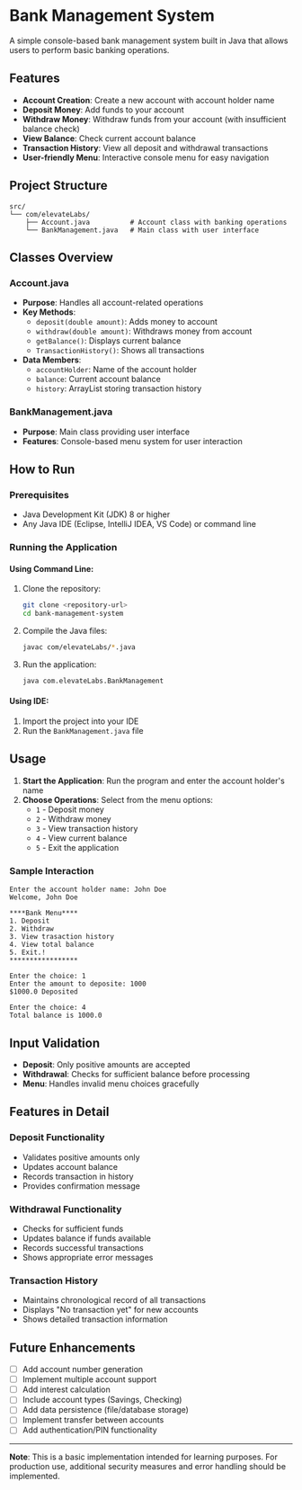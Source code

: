 # Bank Management System

A simple console-based bank management system built in Java that allows users to perform basic banking operations.

## Features

- **Account Creation**: Create a new account with account holder name
- **Deposit Money**: Add funds to your account
- **Withdraw Money**: Withdraw funds from your account (with insufficient balance check)
- **View Balance**: Check current account balance
- **Transaction History**: View all deposit and withdrawal transactions
- **User-friendly Menu**: Interactive console menu for easy navigation

## Project Structure

```
src/
└── com/elevateLabs/
    ├── Account.java          # Account class with banking operations
    └── BankManagement.java   # Main class with user interface
```

## Classes Overview

### Account.java
- **Purpose**: Handles all account-related operations
- **Key Methods**:
  - `deposit(double amount)`: Adds money to account
  - `withdraw(double amount)`: Withdraws money from account
  - `getBalance()`: Displays current balance
  - `TransactionHistory()`: Shows all transactions
- **Data Members**:
  - `accountHolder`: Name of the account holder
  - `balance`: Current account balance
  - `history`: ArrayList storing transaction history

### BankManagement.java
- **Purpose**: Main class providing user interface
- **Features**: Console-based menu system for user interaction

## How to Run

### Prerequisites
- Java Development Kit (JDK) 8 or higher
- Any Java IDE (Eclipse, IntelliJ IDEA, VS Code) or command line

### Running the Application

#### Using Command Line:
1. Clone the repository:
   ```bash
   git clone <repository-url>
   cd bank-management-system
   ```

2. Compile the Java files:
   ```bash
   javac com/elevateLabs/*.java
   ```

3. Run the application:
   ```bash
   java com.elevateLabs.BankManagement
   ```

#### Using IDE:
1. Import the project into your IDE
2. Run the `BankManagement.java` file

## Usage

1. **Start the Application**: Run the program and enter the account holder's name
2. **Choose Operations**: Select from the menu options:
   - `1` - Deposit money
   - `2` - Withdraw money
   - `3` - View transaction history
   - `4` - View current balance
   - `5` - Exit the application

### Sample Interaction

```
Enter the account holder name: John Doe
Welcome, John Doe

****Bank Menu****
1. Deposit
2. Withdraw
3. View trasaction history
4. View total balance
5. Exit.!
*****************

Enter the choice: 1
Enter the amount to deposite: 1000
$1000.0 Deposited

Enter the choice: 4
Total balance is 1000.0
```

## Input Validation

- **Deposit**: Only positive amounts are accepted
- **Withdrawal**: Checks for sufficient balance before processing
- **Menu**: Handles invalid menu choices gracefully

## Features in Detail

### Deposit Functionality
- Validates positive amounts only
- Updates account balance
- Records transaction in history
- Provides confirmation message

### Withdrawal Functionality
- Checks for sufficient funds
- Updates balance if funds available
- Records successful transactions
- Shows appropriate error messages

### Transaction History
- Maintains chronological record of all transactions
- Displays "No transaction yet" for new accounts
- Shows detailed transaction information

## Future Enhancements

- [ ] Add account number generation
- [ ] Implement multiple account support
- [ ] Add interest calculation
- [ ] Include account types (Savings, Checking)
- [ ] Add data persistence (file/database storage)
- [ ] Implement transfer between accounts
- [ ] Add authentication/PIN functionality

---

**Note**: This is a basic implementation intended for learning purposes. For production use, additional security measures and error handling should be implemented.

